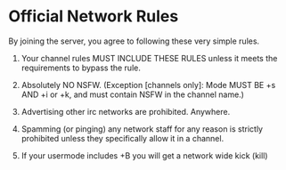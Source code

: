 # Official Network Rules

By joining the server, you agree to following these very simple rules.

1) Your channel rules MUST INCLUDE THESE RULES unless it meets the requirements to bypass the rule.

2) Absolutely NO NSFW. (Exception [channels only]: Mode MUST BE +s AND +i or +k, and must contain NSFW in the channel name.)

3) Advertising other irc networks are prohibited. Anywhere.

4) Spamming (or pinging) any network staff for any reason is strictly prohibited unless they specifically allow it in a channel.

5) If your usermode includes +B you will get a network wide kick (kill)

